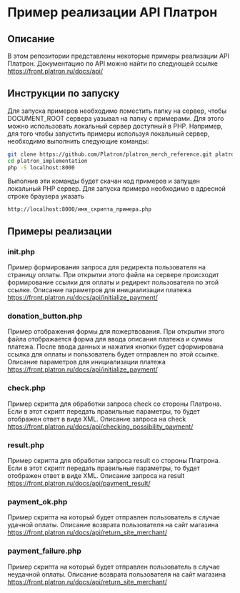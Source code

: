 # Пример реализации API Платрон
## Описание
В этом репозитории представлены некоторые примеры реализации API Платрон.
Документацию по API можно найти по следующей ссылке https://front.platron.ru/docs/api/

## Инструкции по запуску
Для запуска примеров необходимо поместить папку на сервер, чтобы DOCUMENT_ROOT сервера уазывал на папку с примерами.
Для этого можно использовать локальный сервер доступный в PHP.
Например, для того чтобы запустить примеры используя локальный сервер, необходимо выполнить следующие команды:
```bash
git clone https://github.com/Platron/platron_merch_reference.git platron_implementation
cd platron_implementation
php -S localhost:8000
```
Выполнив эти команды будет скачан код примеров и запущен локальный PHP сервер.
Для запуска примера необходимо в адресной строке браузера указать
```
http://localhost:8000/имя_скрипта_примера.php
```

## Примеры реализации
### init.php
Пример формирования запроса для редиректа пользователя на страницу оплаты. При открытии этого файла на сервере происходит формирование ссылки для оплаты и редирект пользователя по этой ссылке. Описание параметров для инициализации платежа https://front.platron.ru/docs/api/initialize_payment/

### donation_button.php
Пример отображения формы для пожертвования. При открытии этого файла отображается форма для ввода описания платежа и суммы платежа. После ввода данных и нажатия кнопки будет сформирована ссылка для оплаты и пользователь будет отправлен по этой ссылке. Описание параметров для инициализации платежа https://front.platron.ru/docs/api/initialize_payment/

### check.php
Пример скрипта для обработки запроса check со стороны Платрона. Если в этот скрипт передать правильные параметры, то будет отображен ответ в виде XML. Описание запроса на check https://front.platron.ru/docs/api/checking_possibility_payment/

### result.php
Пример скрипта для обработки запроса result со стороны Платрона. Если в этот скрипт передать правильные параметры, то будет отображен ответ в виде XML. Описание запроса на result https://front.platron.ru/docs/api/payment_result/

### payment_ok.php
Пример скрипта на который будет отправлен пользователь в случае удачной оплаты. Описание возврата пользователя на сайт магазина https://front.platron.ru/docs/api/return_site_merchant/

### payment_failure.php
Пример скрипта на который будет отправлен пользователь в случае неудачной оплаты. Описание возврата пользователя на сайт магазина https://front.platron.ru/docs/api/return_site_merchant/
